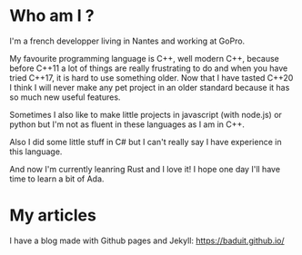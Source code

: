 # Who am I ?
I'm a french developper living in Nantes and working at GoPro.

My favourite programming language is C++, well modern C++, because before C++11 a lot of things are really frustrating to do and when you have tried C++17, it is hard to use something older. Now that I have tasted C++20 I think I will never make any pet project in an older standard because it has so much new useful features. 

Sometimes I also like to make little projects in javascript (with node.js) or python but I'm not as fluent in these languages as I am in C++.

Also I did some little stuff in C# but I can't really say I have experience in this language.

And now I'm currently leanring Rust and I love it! I hope one day I'll have time to learn a bit of Ada.

# My articles
I have a blog made with Github pages and Jekyll: https://baduit.github.io/
